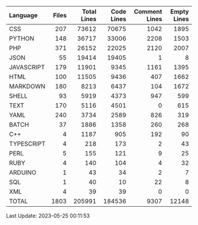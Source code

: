 | Language   |   Files |   Total Lines |   Code Lines |   Comment Lines |   Empty Lines |
|:-----------|--------:|--------------:|-------------:|----------------:|--------------:|
| CSS        |     207 |         73612 |        70675 |            1042 |          1895 |
| PYTHON     |     148 |         36717 |        33006 |            2208 |          1503 |
| PHP        |     371 |         26152 |        22025 |            2120 |          2007 |
| JSON       |      55 |         19414 |        19405 |               1 |             8 |
| JAVASCRIPT |     179 |         11901 |         9345 |            1161 |          1395 |
| HTML       |     100 |         11505 |         9436 |             407 |          1662 |
| MARKDOWN   |     180 |          8213 |         6437 |             104 |          1672 |
| SHELL      |      93 |          5919 |         4373 |             947 |           599 |
| TEXT       |     170 |          5116 |         4501 |               0 |           615 |
| YAML       |     240 |          3734 |         2589 |             826 |           319 |
| BATCH      |      37 |          1886 |         1358 |             260 |           268 |
| C++        |       4 |          1187 |          905 |             192 |            90 |
| TYPESCRIPT |       4 |           218 |          173 |               2 |            43 |
| PERL       |       5 |           155 |          121 |               9 |            25 |
| RUBY       |       4 |           140 |          104 |               4 |            32 |
| ARDUINO    |       1 |            43 |           34 |               2 |             7 |
| SQL        |       1 |            40 |           10 |              22 |             8 |
| XML        |       4 |            39 |           39 |               0 |             0 |
| TOTAL      |    1803 |        205991 |       184536 |            9307 |         12148 |

Last Update: 2023-05-25 00:11:53